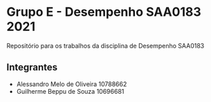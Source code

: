 # Grupo E - Desempenho SAA0183 2021
Repositório para os trabalhos da disciplina de Desempenho SAA0183

## Integrantes
- Alessandro Melo de Oliveira 10788662
- Guilherme Beppu de Souza 10696681

